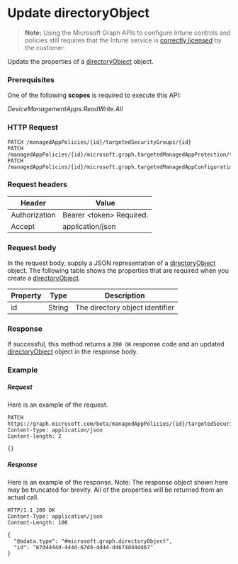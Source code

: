 ﻿# Update directoryObject> **Note:** Using the Microsoft Graph APIs to configure Intune controls and policies still requires that the Intune service is [correctly licensed](https://www.microsoft.com/en-us/cloud-platform/microsoft-intune-pricing) by the customer.
Update the properties of a [directoryObject](../resources/intune_mam_directoryobject.md) object.
### Prerequisites
One of the following **scopes** is required to execute this API:

*DeviceManagementApps.ReadWrite.All*
### HTTP Request
<!-- {
  "blockType": "ignored"
}
-->
```http
PATCH /managedAppPolicies/{id}/targetedSecurityGroups/{id}
PATCH /managedAppPolicies/{id}/microsoft.graph.targetedManagedAppProtection/targetedSecurityGroups/{id}
PATCH /managedAppPolicies/{id}/microsoft.graph.targetedManagedAppConfiguration/targetedSecurityGroups/{id}
```

### Request headers
|Header|Value|
|---|---|
|Authorization|Bearer &lt;token&gt; Required.|
|Accept|application/json|

### Request body
In the request body, supply a JSON representation of a [directoryObject](../resources/intune_mam_directoryobject.md) object.
The following table shows the properties that are required when you create a [directoryObject](../resources/intune_mam_directoryobject.md).

|Property|Type|Description|
|---|---|---|
|id|String|The directory object identifier|



### Response
If successful, this method returns a `200 OK` response code and an updated [directoryObject](../resources/intune_mam_directoryobject.md) object in the response body.

### Example
##### Request
Here is an example of the request.
```http
PATCH https://graph.microsoft.com/beta/managedAppPolicies/{id}/targetedSecurityGroups/{id}
Content-type: application/json
Content-length: 2

{}
```

##### Response
Here is an example of the response. Note: The response object shown here may be truncated for brevity. All of the properties will be returned from an actual call.
```http
HTTP/1.1 200 OK
Content-Type: application/json
Content-Length: 106

{
  "@odata.type": "#microsoft.graph.directoryObject",
  "id": "67d4444d-444d-67d4-4d44-d4674d44d467"
}
```



